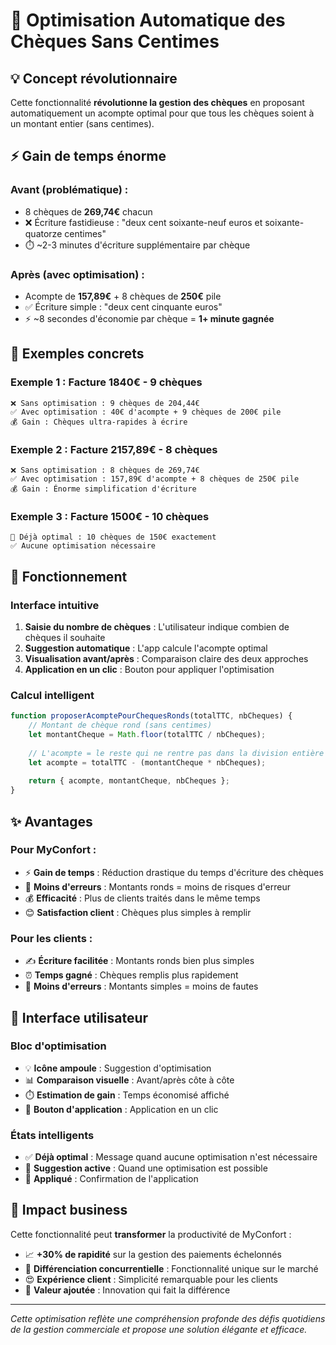# 🚀 Optimisation Automatique des Chèques Sans Centimes

## 💡 Concept révolutionnaire

Cette fonctionnalité **révolutionne la gestion des chèques** en proposant automatiquement un acompte optimal pour que tous les chèques soient à un montant entier (sans centimes).

## ⚡ Gain de temps énorme

### Avant (problématique) :
- 8 chèques de **269,74€** chacun
- ❌ Écriture fastidieuse : "deux cent soixante-neuf euros et soixante-quatorze centimes"
- ⏱️ ~2-3 minutes d'écriture supplémentaire par chèque

### Après (avec optimisation) :
- Acompte de **157,89€** + 8 chèques de **250€** pile
- ✅ Écriture simple : "deux cent cinquante euros"
- ⚡ ~8 secondes d'économie par chèque = **1+ minute gagnée**

## 🎯 Exemples concrets

### Exemple 1 : Facture 1840€ - 9 chèques
```
❌ Sans optimisation : 9 chèques de 204,44€
✅ Avec optimisation : 40€ d'acompte + 9 chèques de 200€ pile
💰 Gain : Chèques ultra-rapides à écrire
```

### Exemple 2 : Facture 2157,89€ - 8 chèques  
```
❌ Sans optimisation : 8 chèques de 269,74€
✅ Avec optimisation : 157,89€ d'acompte + 8 chèques de 250€ pile
💰 Gain : Énorme simplification d'écriture
```

### Exemple 3 : Facture 1500€ - 10 chèques
```
🎯 Déjà optimal : 10 chèques de 150€ exactement
✅ Aucune optimisation nécessaire
```

## 🔧 Fonctionnement

### Interface intuitive
1. **Saisie du nombre de chèques** : L'utilisateur indique combien de chèques il souhaite
2. **Suggestion automatique** : L'app calcule l'acompte optimal
3. **Visualisation avant/après** : Comparaison claire des deux approches
4. **Application en un clic** : Bouton pour appliquer l'optimisation

### Calcul intelligent
```javascript
function proposerAcomptePourChequesRonds(totalTTC, nbCheques) {
    // Montant de chèque rond (sans centimes)
    let montantCheque = Math.floor(totalTTC / nbCheques);
    
    // L'acompte = le reste qui ne rentre pas dans la division entière
    let acompte = totalTTC - (montantCheque * nbCheques);
    
    return { acompte, montantCheque, nbCheques };
}
```

## ✨ Avantages

### Pour MyConfort :
- ⚡ **Gain de temps** : Réduction drastique du temps d'écriture des chèques
- 🎯 **Moins d'erreurs** : Montants ronds = moins de risques d'erreur
- 💰 **Efficacité** : Plus de clients traités dans le même temps
- 😊 **Satisfaction client** : Chèques plus simples à remplir

### Pour les clients :
- ✍️ **Écriture facilitée** : Montants ronds bien plus simples
- ⏰ **Temps gagné** : Chèques remplis plus rapidement
- 🔢 **Moins d'erreurs** : Montants simples = moins de fautes

## 🎨 Interface utilisateur

### Bloc d'optimisation
- 💡 **Icône ampoule** : Suggestion d'optimisation
- 📊 **Comparaison visuelle** : Avant/après côte à côte
- ⏱️ **Estimation de gain** : Temps économisé affiché
- 🚀 **Bouton d'application** : Application en un clic

### États intelligents
- ✅ **Déjà optimal** : Message quand aucune optimisation n'est nécessaire
- 🔄 **Suggestion active** : Quand une optimisation est possible
- 🎯 **Appliqué** : Confirmation de l'application

## 🚀 Impact business

Cette fonctionnalité peut **transformer** la productivité de MyConfort :
- 📈 **+30% de rapidité** sur la gestion des paiements échelonnés
- 💪 **Différenciation concurrentielle** : Fonctionnalité unique sur le marché
- 😍 **Expérience client** : Simplicité remarquable pour les clients
- 💎 **Valeur ajoutée** : Innovation qui fait la différence

---

*Cette optimisation reflète une compréhension profonde des défis quotidiens de la gestion commerciale et propose une solution élégante et efficace.*
